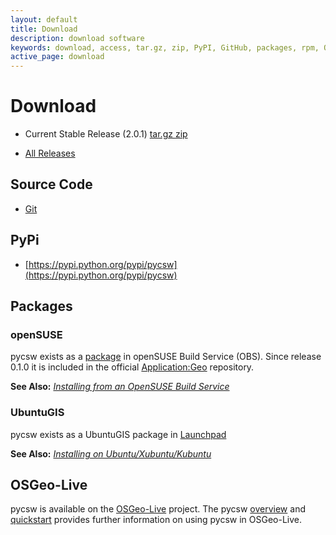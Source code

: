 ```yaml
---
layout: default
title: Download
description: download software
keywords: download, access, tar.gz, zip, PyPI, GitHub, packages, rpm, OSGeo-Live, ppa
active_page: download
---
```


# Download <span class="glyphicon glyphicon-download"> </span>

* Current Stable Release (2.0.1) <a class="btn btn-default" href="http://download.osgeo.org/pycsw/pycsw-2.0.1.tar.gz">tar.gz <span class="glyphicon glyphicon-compressed"> </span></a> <a class="btn btn-default" href="http://download.osgeo.org/pycsw/pycsw-2.0.1.zip">zip <span class="glyphicon glyphicon-compressed"> </span></a>

* [All Releases](http://download.osgeo.org/pycsw/)

## Source Code

* [Git](https://github.com/geopython/pycsw)

## PyPi

* [https://pypi.python.org/pypi/pycsw](https://pypi.python.org/pypi/pycsw)

## Packages

### openSUSE

pycsw exists as a [package](https://build.opensuse.org/package/show?package=python-pycsw&project=Application%3AGeo) in openSUSE Build Service (OBS). Since release 0.1.0 it is included in the official [Application:Geo](https://build.opensuse.org/project/show?project=Application%3AGeo) repository.

__See Also:__ [_Installing from an OpenSUSE Build Service_](http://docs.pycsw.org/en/latest/installation.html#opensuse)

### UbuntuGIS

pycsw exists as a UbuntuGIS package in [Launchpad](https://launchpad.net/~ubuntugis/+archive/ubuntu/ubuntugis-unstable/+packages?field.name_filter=pycsw&field.status_filter=published&field.series_filter=)

__See Also:__ [_Installing on Ubuntu/Xubuntu/Kubuntu_](http://docs.pycsw.org/en/latest/installation.html#ubuntu)

## OSGeo-Live

pycsw is available on the [OSGeo-Live](http://live.osgeo.org/) project.  The pycsw [overview](http://live.osgeo.org/en/overview/pycsw_overview.html) and [quickstart](http://live.osgeo.org/en/quickstart/pycsw_quickstart.html) provides further information on using pycsw in OSGeo-Live.
